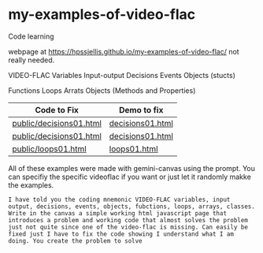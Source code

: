 # my-examples-of-video-flac
Code learning


webpage at https://hpssjellis.github.io/my-examples-of-video-flac/ not really needed.


VIDEO-FLAC 
Variables
Input-output
Decisions
Events
Objects (stucts)

Functions
Loops
Arrats
Objects (Methods and Properties)


| Code to Fix | Demo to fix | 
|----|----|  
|  [public/decisions01.html](public/decisions01.html)  |  [decisions01.html](https://hpssjellis.github.io/my-examples-of-video-flac/public/decisions01.html)  |  
|  [public/decisions01.html](public/decisions01.html)  |  [decisions01.html](https://hpssjellis.github.io/my-examples-of-video-flac/public/decisions01.html)  |  
|  [public/loops01.html](public/loops01.html)          |  [loops01.html](https://hpssjellis.github.io/my-examples-of-video-flac/public/loops01.html)  |  





All of these examples were made with gemini-canvas using the prompt. You can specifiy the specific videoflac if you want or just let it randomly makke the examples.

```
I have told you the coding mnemonic VIDEO-FLAC variables, input output, decisions, events, objects, fubctions, loops, arrays, classes. Write in the canvas a simple working html javascript page that introduces a problem and working code that almost solves the problem just not quite since one of the video-flac is missing. Can easily be fixed just I have to fix the code showing I understand what I am doing. You create the problem to solve
```
